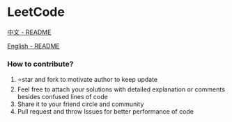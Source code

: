 # LeetCode

[中文 - README](README_CN.md)

[English - README](README_EN.md)

### How to contribute?

1. :star:star and fork to motivate author to keep update
2. Feel free to attach your solutions with detailed explanation or comments besides confused lines of code
3. Share it to your friend circle and community
4. Pull request and throw Issues for better performance of code
